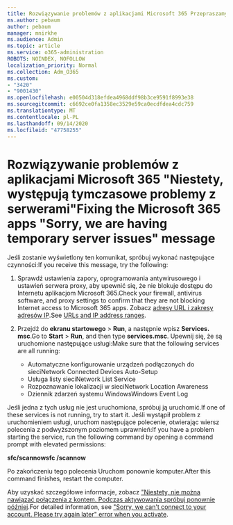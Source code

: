 ```yaml
---
title: Rozwiązywanie problemów z aplikacjami Microsoft 365 Przepraszamy, mamy komunikat o tymczasowych problemach z serwerem
ms.author: pebaum
author: pebaum
manager: mnirkhe
ms.audience: Admin
ms.topic: article
ms.service: o365-administration
ROBOTS: NOINDEX, NOFOLLOW
localization_priority: Normal
ms.collection: Adm_O365
ms.custom:
- "3420"
- "9001430"
ms.openlocfilehash: e00504d318efdea4968ddf98b3ce9591f8993e38
ms.sourcegitcommit: c6692ce0fa1358ec3529e59ca0ecdfdea4cdc759
ms.translationtype: MT
ms.contentlocale: pl-PL
ms.lasthandoff: 09/14/2020
ms.locfileid: "47758255"
---
```

# <a name="fixing-the-microsoft-365-apps-sorry-we-are-having-temporary-server-issues-message"></a><span data-ttu-id="a21f4-102">Rozwiązywanie problemów z aplikacjami Microsoft 365 "Niestety, występują tymczasowe problemy z serwerami"</span><span class="sxs-lookup"><span data-stu-id="a21f4-102">Fixing the Microsoft 365 apps "Sorry, we are having temporary server issues" message</span></span>

<span data-ttu-id="a21f4-103">Jeśli zostanie wyświetlony ten komunikat, spróbuj wykonać następujące czynności:</span><span class="sxs-lookup"><span data-stu-id="a21f4-103">If you receive this message, try the following:</span></span>

1. <span data-ttu-id="a21f4-104">Sprawdź ustawienia zapory, oprogramowania antywirusowego i ustawień serwera proxy, aby upewnić się, że nie blokuje dostępu do Internetu aplikacjom Microsoft 365.</span><span class="sxs-lookup"><span data-stu-id="a21f4-104">Check your firewall, antivirus software, and proxy settings to confirm that they are not blocking Internet access to Microsoft 365 apps.</span></span> <span data-ttu-id="a21f4-105">Zobacz [adresy URL i zakresy adresów IP](https://docs.microsoft.com/office365/enterprise/urls-and-ip-address-ranges).</span><span class="sxs-lookup"><span data-stu-id="a21f4-105">See [URLs and IP address ranges](https://docs.microsoft.com/office365/enterprise/urls-and-ip-address-ranges).</span></span>

2. <span data-ttu-id="a21f4-106">Przejdź do **ekranu startowego**  >  **Run**, a następnie wpisz **Services. msc**.</span><span class="sxs-lookup"><span data-stu-id="a21f4-106">Go to **Start** > **Run**, and then type **services.msc**.</span></span> <span data-ttu-id="a21f4-107">Upewnij się, że są uruchomione następujące usługi:</span><span class="sxs-lookup"><span data-stu-id="a21f4-107">Make sure that the following services are all running:</span></span>
    - <span data-ttu-id="a21f4-108">Automatyczne konfigurowanie urządzeń podłączonych do sieci</span><span class="sxs-lookup"><span data-stu-id="a21f4-108">Network Connected Devices Auto-Setup</span></span>
    - <span data-ttu-id="a21f4-109">Usługa listy sieci</span><span class="sxs-lookup"><span data-stu-id="a21f4-109">Network List Service</span></span>
    - <span data-ttu-id="a21f4-110">Rozpoznawanie lokalizacji w sieci</span><span class="sxs-lookup"><span data-stu-id="a21f4-110">Network Location Awareness</span></span>
    - <span data-ttu-id="a21f4-111">Dziennik zdarzeń systemu Windows</span><span class="sxs-lookup"><span data-stu-id="a21f4-111">Windows Event Log</span></span>

<span data-ttu-id="a21f4-112">Jeśli jedna z tych usług nie jest uruchomiona, spróbuj ją uruchomić.</span><span class="sxs-lookup"><span data-stu-id="a21f4-112">If one of these services is not running, try to start it.</span></span> <span data-ttu-id="a21f4-113">Jeśli wystąpił problem z uruchomieniem usługi, uruchom następujące polecenie, otwierając wiersz polecenia z podwyższonym poziomem uprawnień:</span><span class="sxs-lookup"><span data-stu-id="a21f4-113">If you have a problem starting the service, run the following command by opening a command prompt with elevated permissions:</span></span>

<span data-ttu-id="a21f4-114">**sfc/scannow**</span><span class="sxs-lookup"><span data-stu-id="a21f4-114">**sfc /scannow**</span></span>

<span data-ttu-id="a21f4-115">Po zakończeniu tego polecenia Uruchom ponownie komputer.</span><span class="sxs-lookup"><span data-stu-id="a21f4-115">After this command finishes, restart the computer.</span></span>

<span data-ttu-id="a21f4-116">Aby uzyskać szczegółowe informacje, zobacz ["Niestety, nie można nawiązać połączenia z kontem. Podczas aktywowania spróbuj ponownie później](https://docs.microsoft.com/office/troubleshoot/activation-installation/issue-when-activate-office-from-office-365).</span><span class="sxs-lookup"><span data-stu-id="a21f4-116">For detailed information, see ["Sorry, we can't connect to your account. Please try again later" error when you activate](https://docs.microsoft.com/office/troubleshoot/activation-installation/issue-when-activate-office-from-office-365).</span></span>